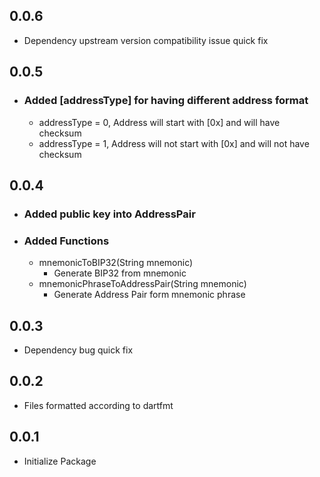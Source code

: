 ## 0.0.6
* Dependency upstream version compatibility issue quick fix
## 0.0.5
+ ### Added [addressType] for having different address format
    + addressType = 0, Address will start with [0x] and will have checksum
    + addressType = 1, Address will not start with [0x] and will not have checksum
## 0.0.4
+ ### Added public key into AddressPair
+ ### Added Functions
    + mnemonicToBIP32(String mnemonic)
        + Generate BIP32 from mnemonic
    + mnemonicPhraseToAddressPair(String mnemonic)
        + Generate Address Pair form mnemonic phrase

## 0.0.3
* Dependency bug quick fix

## 0.0.2 
* Files formatted according to dartfmt
## 0.0.1
* Initialize Package